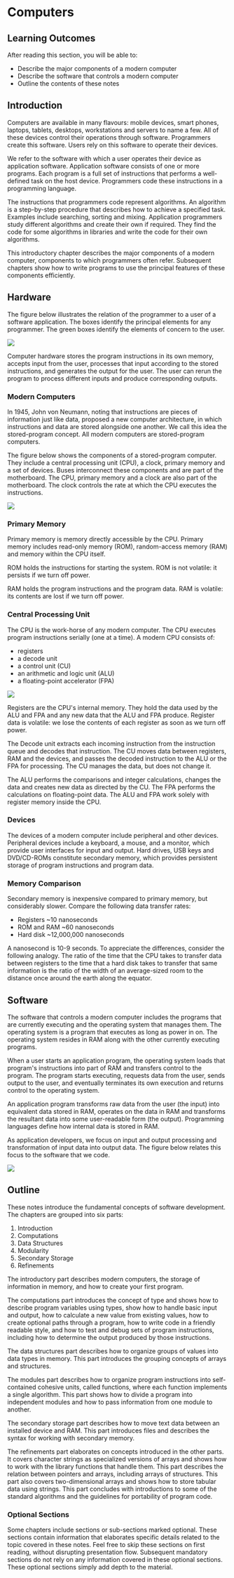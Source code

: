 # Computers

## Learning Outcomes

After reading this section, you will be able to:

* Describe the major components of a modern computer
* Describe the software that controls a modern computer
* Outline the contents of these notes

## Introduction

Computers are available in many flavours: mobile devices, smart phones, laptops, tablets, desktops, workstations and servers to name a few.  All of these devices control their operations through software.  Programmers create this software.  Users rely on this software to operate their devices. 

We refer to the software with which a user operates their device as application software.  Application software consists of one or more programs.  Each program is a full set of instructions that performs a well-defined task on the host device.  Programmers code these instructions in a programming language. 

The instructions that programmers code represent algorithms.  An algorithm is a step-by-step procedure that describes how to achieve a specified task.  Examples include searching, sorting and mixing.  Application programmers study different algorithms and create their own if required.  They find the code for some algorithms in libraries and write the code for their own algorithms. 

This introductory chapter describes the major components of a modern computer, components to which programmers often refer.  Subsequent chapters show how to write programs to use the principal features of these components efficiently. 

## Hardware

The figure below illustrates the relation of the programmer to a user of a software application.  The boxes identify the principal elements for any programmer.  The green boxes identify the elements of concern to the user. 

![](https://ict.senecacollege.ca//~ipc144/pages/images/programmer.png)

Computer hardware stores the program instructions in its own memory, accepts input from the user, processes that input according to the stored instructions, and generates the output for the user.  The user can rerun the program to process different inputs and produce corresponding outputs.

### Modern Computers

In 1945, John von Neumann, noting that instructions are pieces of information just like data, proposed a new computer architecture, in which instructions and data are stored alongside one another.  We call this idea the stored-program concept.  All modern computers are stored-program computers. 

The figure below shows the components of a stored-program computer.  They include a central processing unit \(CPU\), a clock, primary memory and a set of devices.  Buses interconnect these components and are part of the motherboard.  The CPU, primary memory and a clock are also part of the motherboard.  The clock controls the rate at which the CPU executes the instructions. 

![](https://ict.senecacollege.ca//~ipc144/pages/images/hardware.png)

### Primary Memory

Primary memory is memory directly accessible by the CPU.  Primary memory includes read-only memory \(ROM\), random-access memory \(RAM\) and memory within the CPU itself.

ROM holds the instructions for starting the system.  ROM is not volatile: it persists if we turn off power. 

RAM holds the program instructions and the program data.  RAM is volatile: its contents are lost if we turn off power. 

### Central Processing Unit

The CPU is the work-horse of any modern computer.  The CPU executes program instructions serially \(one at a time\).  A modern CPU consists of:

* registers
* a decode unit
* a control unit \(CU\)
* an arithmetic and logic unit \(ALU\)
* a floating-point accelerator \(FPA\)

![](https://ict.senecacollege.ca//~ipc144/pages/images/cpu.png)

Registers are the CPU's internal memory.  They hold the data used by the ALU and FPA and any new data that the ALU and FPA produce.  Register data is volatile: we lose the contents of each register as soon as we turn off power. 

The Decode unit extracts each incoming instruction from the instruction queue and decodes that instruction.  The CU moves data between registers, RAM and the devices, and passes the decoded instruction to the ALU or the FPA for processing.  The CU manages the data, but does not change it. 

The ALU performs the comparisons and integer calculations, changes the data and creates new data as directed by the CU.  The FPA performs the calculations on floating-point data.  The ALU and FPA work solely with register memory inside the CPU. 

### Devices

The devices of a modern computer include peripheral and other devices. Peripheral devices include a keyboard, a mouse, and a monitor, which provide user interfaces for input and output. Hard drives, USB keys and DVD/CD-ROMs constitute secondary memory, which provides persistent storage of program instructions and program data.

### Memory Comparison

Secondary memory is inexpensive compared to primary memory, but considerably slower.  Compare the following data transfer rates:

* Registers ~10 nanoseconds
* ROM and RAM ~60 nanoseconds
* Hard disk ~12,000,000 nanoseconds

A nanosecond is 10-9 seconds.  To appreciate the differences, consider the following analogy.  The ratio of the time that the CPU takes to transfer data between registers to the time that a hard disk takes to transfer that same information is the ratio of the width of an average-sized room to the distance once around the earth along the equator. 

## Software

The software that controls a modern computer includes the programs that are currently executing and the operating system that manages them.  The operating system is a program that executes as long as power in on.  The operating system resides in RAM along with the other currently executing programs. 

When a user starts an application program, the operating system loads that program's instructions into part of RAM and transfers control to the program.  The program starts executing, requests data from the user, sends output to the user, and eventually terminates its own execution and returns control to the operating system. 

An application program transforms raw data from the user \(the input\) into equivalent data stored in RAM, operates on the data in RAM and transforms the resultant data into some user-readable form \(the output\).  Programming languages define how internal data is stored in RAM. 

As application developers, we focus on input and output processing and transformation of input data into output data.  The figure below relates this focus to the software that we code.

![](https://ict.senecacollege.ca//~ipc144/pages/images/software.png)

## Outline

These notes introduce the fundamental concepts of software development.  The chapters are grouped into six parts:

1. Introduction
2. Computations
3. Data Structures
4. Modularity
5. Secondary Storage
6. Refinements

The introductory part describes modern computers, the storage of information in memory, and how to create your first program. 

The computations part introduces the concept of type and shows how to describe program variables using types, show how to handle basic input and output, how to calculate a new value from existing values, how to create optional paths through a program, how to write code in a friendly readable style, and how to test and debug sets of program instructions, including how to determine the output produced by those instructions. 

The data structures part describes how to organize groups of values into data types in memory.  This part introduces the grouping concepts of arrays and structures. 

The modules part describes how to organize program instructions into self-contained cohesive units, called functions, where each function implements a single algorithm.  This part shows how to divide a program into independent modules and how to pass information from one module to another. 

The secondary storage part describes how to move text data between an installed device and RAM.  This part introduces files and describes the syntax for working with secondary memory. 

The refinements part elaborates on concepts introduced in the other parts.  It covers character strings as specialized versions of arrays and shows how to work with the library functions that handle them.  This part describes the relation between pointers and arrays, including arrays of structures.  This part also covers two-dimensional arrays and shows how to store tabular data using strings.  This part concludes with introductions to some of the standard algorithms and the guidelines for portability of program code.

### Optional Sections

Some chapters include sections or sub-sections marked optional. These sections contain information that elaborates specific details related to the topic covered in these notes. Feel free to skip these sections on first reading, without disrupting presentation flow. Subsequent mandatory sections do not rely on any information covered in these optional sections. These optional sections simply add depth to the material.

